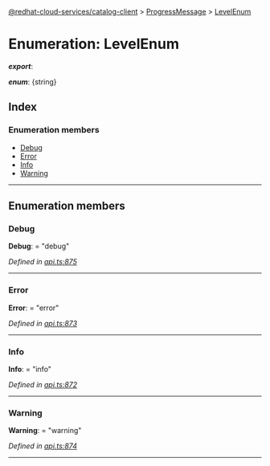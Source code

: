 [@redhat-cloud-services/catalog-client](../README.md) > [ProgressMessage](../modules/progressmessage.md) > [LevelEnum](../enums/progressmessage.levelenum.md)

# Enumeration: LevelEnum

*__export__*: 

*__enum__*: {string}

## Index

### Enumeration members

* [Debug](progressmessage.levelenum.md#debug)
* [Error](progressmessage.levelenum.md#error)
* [Info](progressmessage.levelenum.md#info)
* [Warning](progressmessage.levelenum.md#warning)

---

## Enumeration members

<a id="debug"></a>

###  Debug

**Debug**:  = "debug"

*Defined in [api.ts:875](https://github.com/RedHatInsights/javascript-clients/blob/master/packages/catalog/api.ts#L875)*

___
<a id="error"></a>

###  Error

**Error**:  = "error"

*Defined in [api.ts:873](https://github.com/RedHatInsights/javascript-clients/blob/master/packages/catalog/api.ts#L873)*

___
<a id="info"></a>

###  Info

**Info**:  = "info"

*Defined in [api.ts:872](https://github.com/RedHatInsights/javascript-clients/blob/master/packages/catalog/api.ts#L872)*

___
<a id="warning"></a>

###  Warning

**Warning**:  = "warning"

*Defined in [api.ts:874](https://github.com/RedHatInsights/javascript-clients/blob/master/packages/catalog/api.ts#L874)*

___

